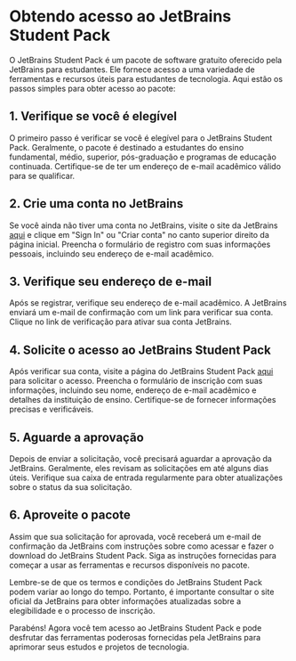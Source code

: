 # Obtendo acesso ao JetBrains Student Pack

O JetBrains Student Pack é um pacote de software gratuito oferecido pela JetBrains para estudantes. Ele fornece acesso a uma variedade de ferramentas e recursos úteis para estudantes de tecnologia. Aqui estão os passos simples para obter acesso ao pacote:

## 1. Verifique se você é elegível

O primeiro passo é verificar se você é elegível para o JetBrains Student Pack. Geralmente, o pacote é destinado a estudantes do ensino fundamental, médio, superior, pós-graduação e programas de educação continuada. Certifique-se de ter um endereço de e-mail acadêmico válido para se qualificar.

## 2. Crie uma conta no JetBrains

Se você ainda não tiver uma conta no JetBrains, visite o site da JetBrains [aqui](https://www.jetbrains.com) e clique em "Sign In" ou "Criar conta" no canto superior direito da página inicial. Preencha o formulário de registro com suas informações pessoais, incluindo seu endereço de e-mail acadêmico.

## 3. Verifique seu endereço de e-mail

Após se registrar, verifique seu endereço de e-mail acadêmico. A JetBrains enviará um e-mail de confirmação com um link para verificar sua conta. Clique no link de verificação para ativar sua conta JetBrains.

## 4. Solicite o acesso ao JetBrains Student Pack

Após verificar sua conta, visite a página do JetBrains Student Pack [aqui](https://www.jetbrains.com/community/education/#students) para solicitar o acesso. Preencha o formulário de inscrição com suas informações, incluindo seu nome, endereço de e-mail acadêmico e detalhes da instituição de ensino. Certifique-se de fornecer informações precisas e verificáveis.

## 5. Aguarde a aprovação

Depois de enviar a solicitação, você precisará aguardar a aprovação da JetBrains. Geralmente, eles revisam as solicitações em até alguns dias úteis. Verifique sua caixa de entrada regularmente para obter atualizações sobre o status da sua solicitação.

## 6. Aproveite o pacote

Assim que sua solicitação for aprovada, você receberá um e-mail de confirmação da JetBrains com instruções sobre como acessar e fazer o download do JetBrains Student Pack. Siga as instruções fornecidas para começar a usar as ferramentas e recursos disponíveis no pacote.

Lembre-se de que os termos e condições do JetBrains Student Pack podem variar ao longo do tempo. Portanto, é importante consultar o site oficial da JetBrains para obter informações atualizadas sobre a elegibilidade e o processo de inscrição.

Parabéns! Agora você tem acesso ao JetBrains Student Pack e pode desfrutar das ferramentas poderosas fornecidas pela JetBrains para aprimorar seus estudos e projetos de tecnologia.
